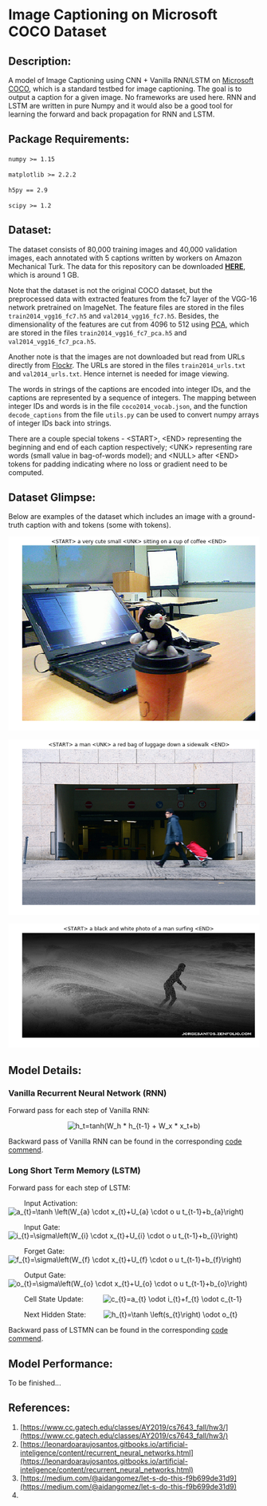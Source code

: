 # Image Captioning on Microsoft COCO Dataset

## Description:
A model of Image Captioning using CNN + Vanilla RNN/LSTM on [Microsoft COCO](http://cocodataset.org/#home), which is a standard testbed for image captioning. The goal is to output a caption for a given image. No frameworks are used here. RNN and LSTM are written in pure Numpy and it would also be a good tool for learning the forward and back propagation for RNN and LSTM.

## Package Requirements:
`numpy >= 1.15`

`matplotlib >= 2.2.2`

`h5py == 2.9`

`scipy >= 1.2`

## Dataset:
The dataset consists of 80,000 training images and 40,000 validation images, each annotated with 5 captions written by workers on Amazon Mechanical Turk. The data for this repository can be downloaded [**HERE**](???????), which is around 1 GB. 

Note that the dataset is not the original COCO dataset, but the preprocessed data with extracted features from the fc7 layer of the VGG-16 network pretrained on ImageNet. The feature files are stored in the files `train2014_vgg16_fc7.h5` and `val2014_vgg16_fc7.h5`. Besides, the dimensionality of the features are cut from 4096 to 512 using [PCA](https://en.wikipedia.org/wiki/Principal_component_analysis), which are stored in the files `train2014_vgg16_fc7_pca.h5` and `val2014_vgg16_fc7_pca.h5`.

Another note is that the images are not downloaded but read from URLs directly from [Flockr](https://www.flickr.com/). The URLs are stored in the files `train2014_urls.txt` and `val2014_urls.txt`. Hence internet is needed for image viewing.

The words in strings of the captions are encoded into integer IDs, and the captions are represented by a sequence of integers. The mapping between integer IDs and words is in the file `coco2014_vocab.json`, and the function `decode_captions` from the file `utils.py` can be used to convert numpy arrays of integer IDs back into strings.

There are a couple special tokens - \<START>, \<END> representing the beginning and end of each caption respectively; \<UNK> representing rare words (small value in bag-of-words model); and \<NULL> after \<END> tokens for padding indicating where no loss or gradient need to be computed.

## Dataset Glimpse:
Below are examples of the dataset which includes an image with a ground-truth caption with <START> and <END> tokens (some with <NULL> tokens).
  
![](images/image_caption_sample1.png)

![](images/image_caption_sample2.png)

![](images/image_caption_sample3.png)

## Model Details:
### Vanilla Recurrent Neural Network (RNN)
Forward pass for each step of Vanilla RNN:

<p align="center">
<img src="https://latex.codecogs.com/gif.latex?h_t=tanh(W_h&space;*&space;h_{t-1}&space;&plus;&space;W_x&space;*&space;x_t&plus;b)" title="h_t=tanh(W_h * h_{t-1} + W_x * x_t+b)" />
</p>

Backward pass of Vanilla RNN can be found in the corresponding [code commend](https://github.com/zhangjh915/Image-Captioning-on-Microsoft-COCO-Dataset/blob/b7bea0c43e9510e85442c74e227cca65203c008a/layers.py#L42-L46).

### Long Short Term Memory (LSTM)
Forward pass for each step of LSTM:

&nbsp;  &nbsp;  &nbsp;  &nbsp;  Input Activation:&nbsp;  &nbsp;  &nbsp;  &nbsp;  &nbsp;  &nbsp;  <img src="https://latex.codecogs.com/gif.latex?a_{t}=\tanh&space;\left(W_{a}&space;\cdot&space;x_{t}&plus;U_{a}&space;\cdot&space;o&space;u&space;t_{t-1}&plus;b_{a}\right)" title="a_{t}=\tanh \left(W_{a} \cdot x_{t}+U_{a} \cdot o u t_{t-1}+b_{a}\right)" />

&nbsp;  &nbsp;  &nbsp;  &nbsp;  Input Gate: &nbsp;  &nbsp;  &nbsp;  &nbsp;  &nbsp;  &nbsp;  &nbsp;  &nbsp;  &nbsp;  &nbsp;  <img src="https://latex.codecogs.com/gif.latex?i_{t}=\sigma\left(W_{i}&space;\cdot&space;x_{t}&plus;U_{i}&space;\cdot&space;o&space;u&space;t_{t-1}&plus;b_{i}\right)" title="i_{t}=\sigma\left(W_{i} \cdot x_{t}+U_{i} \cdot o u t_{t-1}+b_{i}\right)" />

&nbsp;  &nbsp;  &nbsp;  &nbsp;  Forget Gate: &nbsp;  &nbsp;  &nbsp;  &nbsp;  &nbsp;  &nbsp;  &nbsp;  &nbsp;  &nbsp;  <img src="https://latex.codecogs.com/gif.latex?f_{t}=\sigma\left(W_{f}&space;\cdot&space;x_{t}&plus;U_{f}&space;\cdot&space;o&space;u&space;t_{t-1}&plus;b_{f}\right)" title="f_{t}=\sigma\left(W_{f} \cdot x_{t}+U_{f} \cdot o u t_{t-1}+b_{f}\right)" />

&nbsp;  &nbsp;  &nbsp;  &nbsp;  Output Gate:&nbsp;  &nbsp;  &nbsp;  &nbsp;  &nbsp;  &nbsp;  &nbsp;  &nbsp;  &nbsp;  <img src="https://latex.codecogs.com/gif.latex?o_{t}=\sigma\left(W_{o}&space;\cdot&space;x_{t}&plus;U_{o}&space;\cdot&space;o&space;u&space;t_{t-1}&plus;b_{o}\right)" title="o_{t}=\sigma\left(W_{o} \cdot x_{t}+U_{o} \cdot o u t_{t-1}+b_{o}\right)" />

&nbsp;  &nbsp;  &nbsp;  &nbsp;  Cell State Update:&nbsp;  &nbsp;  &nbsp;  &nbsp;  &nbsp;  <img src="https://latex.codecogs.com/gif.latex?c_{t}=a_{t}&space;\odot&space;i_{t}&plus;f_{t}&space;\odot&space;c_{t-1}" title="c_{t}=a_{t} \odot i_{t}+f_{t} \odot c_{t-1}" />

&nbsp;  &nbsp;  &nbsp;  &nbsp;  Next Hidden State: &nbsp;  &nbsp;  &nbsp;  &nbsp;  <img src="https://latex.codecogs.com/gif.latex?h_{t}=\tanh&space;\left(s_{t}\right)&space;\odot&space;o_{t}" title="h_{t}=\tanh \left(s_{t}\right) \odot o_{t}" />

Backward pass of LSTMN can be found in the corresponding [code commend](https://github.com/zhangjh915/Image-Captioning-on-Microsoft-COCO-Dataset/blob/2aeb9b7596605a4a161e4b06d485cb1dd1b2fef3/layers.py#L163-L178).

## Model Performance:

To be finished...

## References:
1. [https://www.cc.gatech.edu/classes/AY2019/cs7643_fall/hw3/](https://www.cc.gatech.edu/classes/AY2019/cs7643_fall/hw3/)
2. [https://leonardoaraujosantos.gitbooks.io/artificial-inteligence/content/recurrent_neural_networks.html](https://leonardoaraujosantos.gitbooks.io/artificial-inteligence/content/recurrent_neural_networks.html)
3. [https://medium.com/@aidangomez/let-s-do-this-f9b699de31d9](https://medium.com/@aidangomez/let-s-do-this-f9b699de31d9)
4. 

